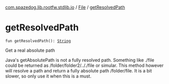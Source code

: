 [com.spazedog.lib.rootfw.stdlib.io](../index.md) / [File](index.md) / [getResolvedPath](.)

# getResolvedPath

`fun getResolvedPath(): `[`String`](https://kotlinlang.org/api/latest/jvm/stdlib/kotlin/-string/index.html)

Get a real absolute path

Java's getAbsolutePath is not a fully resolved path. Something like ./file could be returned as /folder/folder2/.././file or simular.
This method however will resolve a path and return a fully absolute path /folder/file. It is a bit slower, so only use it when this is a must.

